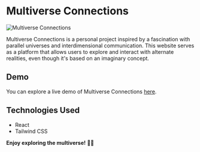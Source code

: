 # Multiverse Connections

![Multiverse Connections](https://i.ibb.co/qjFS7Qz/Showcase-Multiverse-Connections.png)

Multiverse Connections is a personal project inspired by a fascination with parallel universes and interdimensional communication. This website serves as a platform that allows users to explore and interact with alternate realities, even though it's based on an imaginary concept.

## Demo

You can explore a live demo of Multiverse Connections [here](https://multiverseconnections.netlify.app/).

## Technologies Used

- React
- Tailwind CSS


**Enjoy exploring the multiverse!** 🚀🌠
